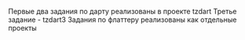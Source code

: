 Первые два задания по дарту реализованы в проекте tzdart
Третье задание - tzdart3
Задания по флаттеру реализованы как отдельные проекты
